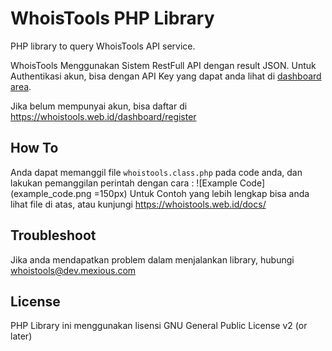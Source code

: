 # WhoisTools PHP Library
PHP library to query WhoisTools API service.

WhoisTools Menggunakan Sistem RestFull API dengan result JSON. Untuk Authentikasi akun, bisa dengan API Key yang dapat anda lihat di <a href='//whoistools.web.id/dashboard'>dashboard area</a>.

Jika belum mempunyai akun, bisa daftar di https://whoistools.web.id/dashboard/register

## How To
Anda dapat memanggil file <code>whoistools.class.php</code> pada code anda, dan lakukan pemanggilan perintah dengan cara :
![Example Code](example_code.png =150px)
Untuk Contoh yang lebih lengkap bisa anda lihat file di atas, atau kunjungi https://whoistools.web.id/docs/

## Troubleshoot
Jika anda mendapatkan problem dalam menjalankan library, hubungi whoistools@dev.mexious.com

## License
PHP Library ini menggunakan lisensi GNU General Public License v2 (or later)

